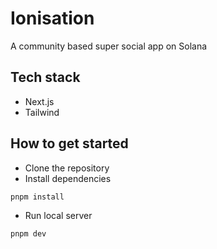 # Ionisation

A community based super social app on Solana

## Tech stack

- Next.js
- Tailwind

## How to get started

- Clone the repository
- Install dependencies

```
pnpm install
```

- Run local server

```
pnpm dev
```

